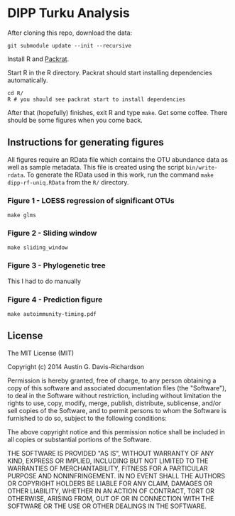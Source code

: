 # DIPP Turku Analysis

After cloning this repo, download the data:

`git submodule update --init --recursive`

Install R and [Packrat](http://rstudio.github.io/packrat/).

Start R in the R directory. Packrat should start installing dependencies
automatically.
```
cd R/
R # you should see packrat start to install dependencies
```
After that (hopefully) finishes, exit R and type `make`. Get some coffee. There
should be some figures when you come back.

## Instructions for generating figures

All figures require an RData file which contains the OTU abundance data as well
as sample metadata. This file is created using the script `bin/write-rdata`. To
generate the RData used in this work, run the command `make dipp-rf-uniq.RData`
from the `R/` directory.

### Figure 1 - LOESS regression of significant OTUs

`make glms`

### Figure 2 - Sliding window

`make sliding_window`

### Figure 3 - Phylogenetic tree

This I had to do manually

### Figure 4 - Prediction figure

`make autoimmunity-timing.pdf`

## License

The MIT License (MIT)

Copyright (c) 2014 Austin G. Davis-Richardson

Permission is hereby granted, free of charge, to any person obtaining a
copy of this software and associated documentation files (the
"Software"), to deal in the Software without restriction, including
without limitation the rights to use, copy, modify, merge, publish,
distribute, sublicense, and/or sell copies of the Software, and to
permit persons to whom the Software is furnished to do so, subject to
the following conditions:

The above copyright notice and this permission notice shall be included
in all copies or substantial portions of the Software.

THE SOFTWARE IS PROVIDED "AS IS", WITHOUT WARRANTY OF ANY KIND, EXPRESS
OR IMPLIED, INCLUDING BUT NOT LIMITED TO THE WARRANTIES OF
MERCHANTABILITY, FITNESS FOR A PARTICULAR PURPOSE AND NONINFRINGEMENT.
IN NO EVENT SHALL THE AUTHORS OR COPYRIGHT HOLDERS BE LIABLE FOR ANY
CLAIM, DAMAGES OR OTHER LIABILITY, WHETHER IN AN ACTION OF CONTRACT,
TORT OR OTHERWISE, ARISING FROM, OUT OF OR IN CONNECTION WITH THE
SOFTWARE OR THE USE OR OTHER DEALINGS IN THE SOFTWARE.
